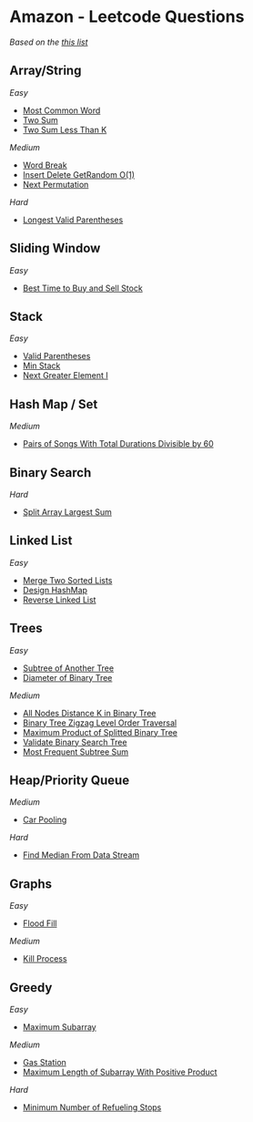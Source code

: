 # Amazon - Leetcode Questions

_Based on the [this list](https://github.com/krishnadey30/LeetCode-Questions-CompanyWise/blob/master/amazon_1year.csv)_

## Array/String

_Easy_

- [Most Common Word](https://github.com/rugvedmhatre/algorithms-practice/blob/main/LeetCode/819-most_common_word.py)
- [Two Sum](https://github.com/rugvedmhatre/algorithms-practice/blob/main/LeetCode/1-two_sum.py)
- [Two Sum Less Than K](https://github.com/rugvedmhatre/algorithms-practice/blob/main/LeetCode/1099-two_sum_less_than_k.py)

_Medium_

- [Word Break](https://github.com/rugvedmhatre/algorithms-practice/blob/main/LeetCode/139-word_break.py)
- [Insert Delete GetRandom O(1)](https://github.com/rugvedmhatre/algorithms-practice/blob/main/LeetCode/380-insert_delete_getrandom_o1.py)
- [Next Permutation](https://github.com/rugvedmhatre/algorithms-practice/blob/main/LeetCode/31-next_permutation.py)

_Hard_

- [Longest Valid Parentheses](https://github.com/rugvedmhatre/algorithms-practice/blob/main/LeetCode/32-longest_valid_parentheses.py)

## Sliding Window

_Easy_

- [Best Time to Buy and Sell Stock](https://github.com/rugvedmhatre/algorithms-practice/blob/main/LeetCode/121-best_time_to_buy_and_sell_stock.py)

## Stack

_Easy_

- [Valid Parentheses](https://github.com/rugvedmhatre/algorithms-practice/blob/main/LeetCode/20-valid_parentheses.py)
- [Min Stack](https://github.com/rugvedmhatre/algorithms-practice/blob/main/LeetCode/155-min_stack.py)
- [Next Greater Element I](https://github.com/rugvedmhatre/algorithms-practice/blob/main/LeetCode/496-next_greater_element_i.py)

## Hash Map / Set

_Medium_

- [Pairs of Songs With Total Durations Divisible by 60](https://github.com/rugvedmhatre/algorithms-practice/blob/main/LeetCode/1010-pairs_of_songs_with_total_durations_divisible_by_60.py)

## Binary Search

_Hard_

- [Split Array Largest Sum](https://github.com/rugvedmhatre/algorithms-practice/blob/main/LeetCode/410-split_array_largest_sum.py)

## Linked List

_Easy_

- [Merge Two Sorted Lists](https://github.com/rugvedmhatre/algorithms-practice/blob/main/LeetCode/21-merge_two_sorted_lists.py)
- [Design HashMap](https://github.com/rugvedmhatre/algorithms-practice/blob/main/LeetCode/706-design_hashmap.py)
- [Reverse Linked List](https://github.com/rugvedmhatre/algorithms-practice/blob/main/LeetCode/206-reverse_linked_list.py)

## Trees

_Easy_

- [Subtree of Another Tree](https://github.com/rugvedmhatre/algorithms-practice/blob/main/LeetCode/572-subtree_of_another_tree.py)
- [Diameter of Binary Tree](https://github.com/rugvedmhatre/algorithms-practice/blob/main/LeetCode/543-diameter_of_binary_tree.py)

_Medium_

- [All Nodes Distance K in Binary Tree](https://github.com/rugvedmhatre/algorithms-practice/blob/main/LeetCode/863-all_nodes_distance_k_in_binary_tree.py)
- [Binary Tree Zigzag Level Order Traversal](https://github.com/rugvedmhatre/algorithms-practice/blob/main/LeetCode/103-binary_tree_zigzag_level_order_traversal.py)
- [Maximum Product of Splitted Binary Tree](https://github.com/rugvedmhatre/algorithms-practice/blob/main/LeetCode/1339-maximum_product_of_splitted_binary_tree.py)
- [Validate Binary Search Tree](https://github.com/rugvedmhatre/algorithms-practice/blob/main/LeetCode/98-validate_binary_search_tree.py)
- [Most Frequent Subtree Sum](https://github.com/rugvedmhatre/algorithms-practice/blob/main/LeetCode/508-most_frequent_subtree_sum.py)

## Heap/Priority Queue

_Medium_

- [Car Pooling](https://github.com/rugvedmhatre/algorithms-practice/blob/main/LeetCode/1094-car_pooling.py)

_Hard_

- [Find Median From Data Stream](https://github.com/rugvedmhatre/algorithms-practice/blob/main/LeetCode/295-find_median_from_data_stream.py)

## Graphs

_Easy_

- [Flood Fill](https://github.com/rugvedmhatre/algorithms-practice/blob/main/LeetCode/733-flood_fill.py)

_Medium_

- [Kill Process](https://github.com/rugvedmhatre/algorithms-practice/blob/main/LeetCode/582-kill_process.py)

## Greedy

_Easy_

- [Maximum Subarray](https://github.com/rugvedmhatre/algorithms-practice/blob/main/LeetCode/53-maximum_subarray.py)

_Medium_

- [Gas Station](https://github.com/rugvedmhatre/algorithms-practice/blob/main/LeetCode/134-gas_station.py)
- [Maximum Length of Subarray With Positive Product](https://github.com/rugvedmhatre/algorithms-practice/blob/main/LeetCode/1567-maximum_length_of_subarray_with_positive_product.py)

_Hard_

- [Minimum Number of Refueling Stops](https://github.com/rugvedmhatre/algorithms-practice/blob/main/LeetCode/871-minimum_number_of_refueling_stops.py)